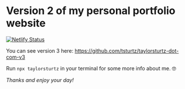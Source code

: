 # Version 2 of my personal portfolio website

[![Netlify Status](https://api.netlify.com/api/v1/badges/a1fed13a-2276-45ae-bb82-e3a4343137e7/deploy-status)](https://app.netlify.com/sites/youthful-neumann-53d5c9/deploys)

You can see version 3 here: https://github.com/tsturtz/taylorsturtz-dot-com-v3

Run `npx taylorsturtz` in your terminal for some more info about me. 🤓

_Thanks and enjoy your day!_
